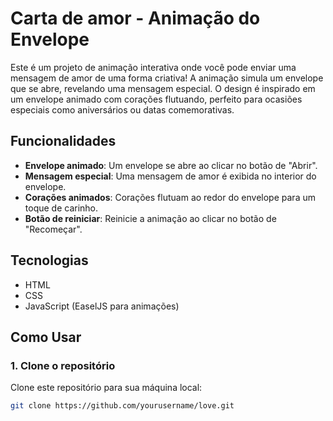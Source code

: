 # Carta de amor - Animação do Envelope

Este é um projeto de animação interativa onde você pode enviar uma mensagem de amor de uma forma criativa! A animação simula um envelope que se abre, revelando uma mensagem especial. O design é inspirado em um envelope animado com corações flutuando, perfeito para ocasiões especiais como aniversários ou datas comemorativas.

## Funcionalidades
- **Envelope animado**: Um envelope se abre ao clicar no botão de "Abrir".
- **Mensagem especial**: Uma mensagem de amor é exibida no interior do envelope.
- **Corações animados**: Corações flutuam ao redor do envelope para um toque de carinho.
- **Botão de reiniciar**: Reinicie a animação ao clicar no botão de "Recomeçar".

## Tecnologias
- HTML
- CSS
- JavaScript (EaselJS para animações)

## Como Usar

### 1. Clone o repositório
Clone este repositório para sua máquina local:

```bash
git clone https://github.com/yourusername/love.git

